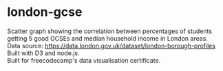 # london-gcse
Scatter graph showing the correlation between percentages of students getting 5 good GCSEs and median household income in London areas.   
Data source: https://data.london.gov.uk/dataset/london-borough-profiles
Built with D3 and node.js.  
Built for freecodecamp's data visualisation certificate.
